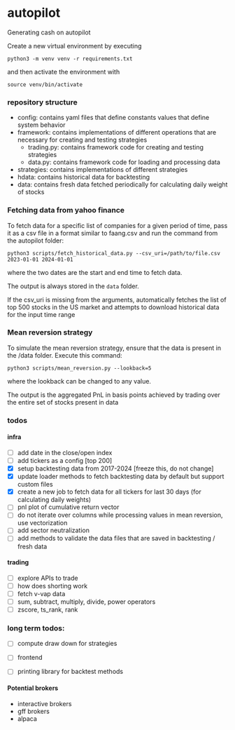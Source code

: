 # autopilot
Generating cash on autopilot

Create a new virtual environment by executing

`python3 -m venv venv -r requirements.txt`

and then activate the environment with

`source venv/bin/activate`

### repository structure

- config: contains yaml files that define constants values that define system behavior
- framework: contains implementations of different operations that are necessary for creating and testing strategies
  - trading.py: contains framework code for creating and testing strategies
  - data.py: contains framework code for loading and processing data
- strategies: contains implementations of different strategies
- hdata: contains historical data for backtesting
- data: contains fresh data fetched periodically for calculating daily weight of stocks

### Fetching data from yahoo finance

To fetch data for a specific list of companies for a given period of time, pass it as a csv file in a format similar to faang.csv
and run the command from the autopilot folder:

`python3 scripts/fetch_historical_data.py --csv_uri=/path/to/file.csv 2023-01-01 2024-01-01` 

where the two dates are the start and end time to fetch data.

The output is always stored in the `data` folder.

If the csv_uri is missing from the arguments, automatically fetches the list of top 500 stocks in the US market and attempts to download historical data for the input 
time range

### Mean reversion strategy

To simulate the mean reversion strategy, ensure that the data is present in the /data folder.
Execute this command:

`python3 scripts/mean_reversion.py --lookback=5`

where the lookback can be changed to any value.

The output is the aggregated PnL in basis points achieved by trading over the entire set of stocks present in data

### todos

#### infra 

- [ ] add date in the close/open index
- [ ] add tickers as a config [top 200]
- [x] setup backtesting data from 2017-2024 [freeze this, do not change]
- [x] update loader methods to fetch backtesting data by default but support custom files
- [x] create a new job to fetch data for all tickers for last 30 days (for calculating daily weights)
- [ ] pnl plot of cumulative return vector
- [ ] do not iterate over columns while processing values in mean reversion, use vectorization
- [ ] add sector neutralization
- [ ] add methods to validate the data files that are saved in backtesting / fresh data

#### trading

- [ ] explore APIs to trade
- [ ] how does shorting work
- [ ] fetch v-vap data
- [ ] sum, subtract, multiply, divide, power operators
- [ ] zscore, ts_rank, rank

### long term todos:

- [ ] compute draw down for strategies
- [ ] frontend
- [ ] printing library for backtest methods




#### Potential brokers

- interactive brokers
- gff brokers
- alpaca